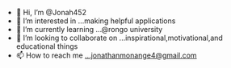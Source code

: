 - 👋 Hi, I’m @Jonah452
- 👀 I’m interested in ...making helpful applications
- 🌱 I’m currently learning ...@rongo university
- 💞️ I’m looking to collaborate on ...inspirational,motivational,and educational things
- 📫 How to reach me ...jonathanmonange4@gmail.com 

<!---
Jonah452/Jonah452 is a ✨ special ✨ repository because its `README.md` (this file) appears on your GitHub profile.
You can click the Preview link to take a look at your changes.
--->
